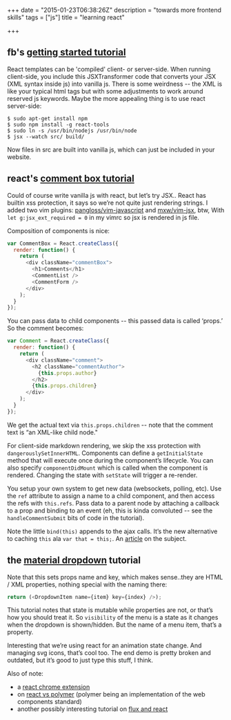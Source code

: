 +++
date = "2015-01-23T06:38:26Z"
description = "towards more frontend skills"
tags = ["js"]
title = "learning react"

+++

## fb's [getting started tutorial](http://facebook.github.io/react/docs/getting-started.html)

React templates can be 'compiled' client- or server-side.
When running client-side, you include this JSXTransformer code that converts your JSX (XML syntax inside js) into vanilla js.
There is some weirdness -- the XML is like your typical html tags but with some adjustments to work around reserved js keywords.
Maybe the more appealing thing is to use react server-side:

```shell
$ sudo apt-get install npm
$ sudo npm install -g react-tools
$ sudo ln -s /usr/bin/nodejs /usr/bin/node
$ jsx --watch src/ build/
```

Now files in src are built into vanilla js, which can just be included in your website.


## react's [comment box tutorial](http://facebook.github.io/react/docs/tutorial.html)

Could of course write vanilla js with react, but let’s try JSX..
React has builtin xss protection, it says so we’re not quite just rendering strings.
I added two vim plugins: [pangloss/vim-javascript](http://github.com/pangloss/vim-javascript)
and [mxw/vim-jsx](http://github.com/mxw/vim-jsx), btw,
With `let g:jsx_ext_required = 0` in my vimrc so jsx is rendered in js file.

Composition of components is nice:

```js
var CommentBox = React.createClass({
  render: function() {
    return (
      <div className="commentBox">
        <h1>Comments</h1>
        <CommentList />
        <CommentForm />
      </div>
    );
  }
});
```

You can pass data to child components -- this passed data is called ‘props.’
So the comment becomes:

```js
var Comment = React.createClass({
  render: function() {
    return (
      <div className="comment">
        <h2 className="commentAuthor">
          {this.props.author}
        </h2>
        {this.props.children}
      </div>
    );
  }
});
```

We get the actual text via `this.props.children` -- note that the comment text is “an XML-like child node."

For client-side markdown rendering, we skip the xss protection with `dangerouslySetInnerHTML`.
Components can define a `getInitialState` method that will execute once during the component’s lifecycle.
You can also specify `componentDidMount` which is called when the component is rendered.
Changing the state with `setState` will trigger a re-render.

You setup your own system to get new data (websockets, polling, etc).
Use the `ref` attribute to assign a name to a child component, and then access the refs with `this.refs`.
Pass data to a parent node by attaching a callback to a prop and binding to an event
(eh, this is kinda convoluted -- see the `handleCommentSubmit` bits of code in the tutorial).

Note the little `bind(this)` appends to the ajax calls.
It’s the new alternative to caching `this` ala `var that = this;`.
An [article](http://www.smashingmagazine.com/2014/01/23/understanding-javascript-function-prototype-bind) on the subject.


## the [material dropdown](http://www.syncano.com/getting-started-reactjs-tutorial/) tutorial

Note that this sets props name and key, which makes sense..they are HTML / XML properties, nothing special with the naming there:

```js
return (<DropdownItem name={item} key={index} />);
```

This tutorial notes that state is mutable while properties are not, or that’s how you should treat it.
So `visibility` of the menu is a state as it changes when the dropdown is shown/hidden.
But the name of a menu item, that’s a property.

Interesting that we’re using react for an animation state change.
And managing svg icons, that’s cool too.
The end demo is pretty broken and outdated, but it’s good to just type this stuff, I think.

Also of note:

* a [react chrome extension](https://chrome.google.com/webstore/detail/react-developer-tools/fmkadmapgofadopljbjfkapdkoienihi)
* on [react vs polymer](http://programmers.stackexchange.com/questions/225400)
(polymer being an implementation of the web components standard)
* another possibly interesting tutorial on [flux and react](https://www.codementor.io/reactjs/tutorial/react-js-flux-architecture-tutorial)
